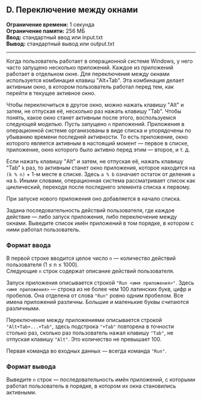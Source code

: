 ## D. Переключение между окнами

**Ограничение времени:** 1 секунда  
**Ограничение памяти:** 256 МБ  
**Ввод:** стандартный ввод или input.txt  
**Вывод:** стандартный вывод или output.txt  

---

Когда пользователь работает в операционной системе Windows, у него часто запущено несколько приложений. Каждое из приложений работает в отдельном окне. Для переключения между окнами используется комбинация клавиш "Alt+Tab". Эта комбинация делает активным окно, в котором пользователь работал перед тем, как перейти в текущее активное окно.

Чтобы переключиться в другое окно, можно нажать клавишу "Alt" и затем, не отпуская её, несколько раз нажать клавишу "Tab". Чтобы понять, какое окно станет активным после этого, воспользуемся следующей моделью. Пусть запущено `n` приложений. Приложения в операционной системе организованы в виде списка и упорядочены по убыванию времени последней активности. То есть приложение, окно которого является активным в настоящий момент — первое в списке, приложение, окно которого было активно перед этим — второе, и т. д.

Если нажать клавишу "Alt" и затем, не отпуская её, нажать клавишу "Tab" `k` раз, то активным станет окно приложения, которое находится на `(k % n)` + 1-м месте в списке. Здесь `a % b` означает остаток от деления `a` на `b`. Иными словами, операционная система рассматривает список как циклический, переходя после последнего элемента списка к первому.

При запуске нового приложения оно добавляется в начало списка.

Задана последовательность действий пользователя, где каждое действие — либо запуск приложения, либо переключение между окнами. Выведите список имён приложений в том порядке, в котором с ними работал пользователь.

### Формат ввода

В первой строке вводится целое число `n` — количество действий пользователя (1 ≤ n ≤ 1000).  
Следующие `n` строк содержат описание действий пользователя.

Запуск приложения описывается строкой `"Run <имя приложения>"`. Здесь `<имя приложения>` — строка из не более чем 100 латинских букв, цифр и пробелов. Она отделена от слова `"Run"` ровно одним пробелом. Все имена приложений различны. Большие и маленькие буквы считаются различными.

Переключение между приложениями описывается строкой `"Alt+Tab+...+Tab"`, здесь подстрока `"+Tab"` повторена в точности столько раз, сколько раз пользователь нажал клавишу `"Tab"`, не отпуская клавишу `"Alt"`. Это количество не превышает 100.

Первая команда во входных данных — всегда команда `"Run"`.

### Формат вывода

Выведите `n` строк — последовательность имён приложений, с которыми работал пользователь в порядке, в котором их окна становились активными.